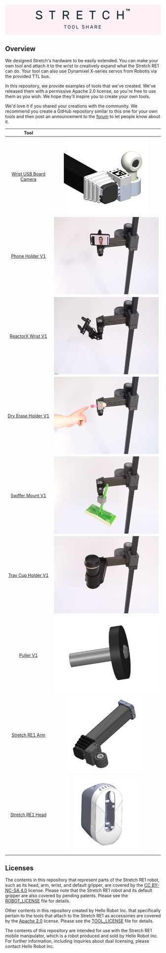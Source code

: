 ![image](images/tool_share_banner.PNG)

## Overview

We designed Stretch's hardware to be easily extended. You can make your own tool and attach it to the wrist to creatively expand what the Stretch RE1 can do. Your tool can also use Dynamixel X-series servos from Robotis via the provided TTL bus. 

In this repository, we provide examples of tools that we've created. We've released them with a permissive Apache 2.0 license, so you're free to use them as you wish. We hope they'll inspire you to create your own tools.

We'd love it if you shared your creations with the community. We recommend you create a GitHub repository similar to this one for your own tools and then post an announcement to the [forum](https://forum.hello-robot.com/) to let people know about it. 

|                       Tool                        |                                                              |
| :-----------------------------------------------: | :----------------------------------------------------------: |
| [Wrist USB Board Camera](/wrist_USB_board_camera) | <img src="wrist_USB_board_camera/images/wrist_camera_A.png" alt="image" height="250" /> |
|        [Phone Holder V1](/phone_holder_V1)        | <img src="phone_holder_V1/images/phone_holder.png" alt="image" height="250" /> |
|      [ReactorX Wrist V1](/reactorx_wrist_V1)      | <img src="reactorx_wrist_V1/images/reactor.png" alt="image" height="250" /> |
|    [Dry Erase Holder V1](/dry_erase_holder_V1)    | <img src="dry_erase_holder_V1/images/marker_holder.png" alt="image" height="250" /> |
|       [Swiffer Mount V1](/swiffer_mount_V1)       | <img src="swiffer_mount_V1/images/swiffer_holder.png" alt="image" height="250" /> |
|     [Tray Cup Holder V1](/tray_cup_holder_V1)     | <img src="tray_cup_holder_V1/images/cup_holder.png" alt="image" height="250" /> |
|              [Puller V1](/puller_v1)              | <img src="puller_v1/images/drawer_pull_A.PNG" alt="image" height="250" /> |
|        [Stretch RE1 Arm](/stretch_RE1_arm)        | <img src="stretch_RE1_arm/images/arm_A.PNG" alt="image" height="250" /> |
|      [Stretch RE1 Head](./stretch_RE1_head)       | <img src="stretch_RE1_head/images/stretch_head_A.PNG" alt="image" height="250" /> |


## Licenses

The contents in this repository that represent parts of the Stretch RE1 robot, such as its head, arm, wrist, and default gripper, are covered by the [CC BY-NC-SA 4.0](https://creativecommons.org/licenses/by-nc-sa/4.0/) license. Please note that the Stretch RE1 robot and its default gripper are also covered by pending patents. Please see the [ROBOT_LICENSE](ROBOT_LICENSE.md) file for details. 

Other contents in this repository created by Hello Robot Inc. that specifically pertain to the tools that attach to the Stretch RE1 as accessories are covered by the [Apache 2.0](http://www.apache.org/licenses/LICENSE-2.0) license. Please see the [TOOL_LICENSE](TOOL_LICENSE.md) file for details. 

The contents of this repository are intended for use with the Stretch RE1 mobile manipulator, which is a robot produced and sold by Hello Robot Inc. For further information, including inquiries about dual licensing, please contact Hello Robot Inc.
